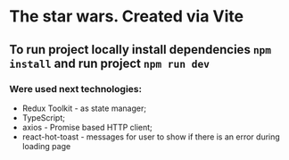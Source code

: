 # The star wars. Created via Vite
## To run project locally install dependencies `npm install` and run project `npm run dev`
### Were used next technologies: 
- Redux Toolkit - as state manager;
- TypeScript;
- axios - Promise based HTTP client;
- react-hot-toast - messages for user to show if there is an error during loading page
